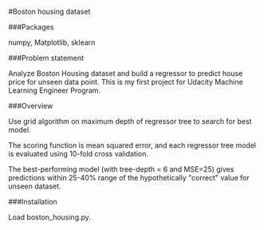 #Boston housing dataset

###Packages

numpy, Matplotlib, sklearn

###Problem statement

Analyze Boston Housing dataset and build a regressor to predict house price for unseen data point.
This is my first project for Udacity Machine Learning Engineer Program.

###Overview

Use grid algorithm on maximum depth of regressor tree to search for best model. 

The scoring function is mean squared error, and each regressor tree model is evaluated using 10-fold cross validation.

The best-performing model (with tree-depth = 6 and MSE=25) gives predictions within 25-40% range of the hypothetically "correct" value for unseen dataset.

###Installation

Load boston_housing.py.


